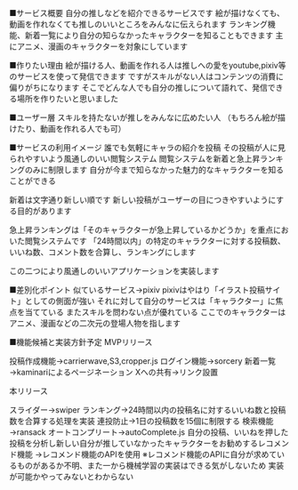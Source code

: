 ■サービス概要
自分の推しなどを紹介できるサービスです
絵が描けなくても、動画を作れなくても推しのいいところをみんなに伝えられます
ランキング機能、新着一覧により自分の知らなかったキャラクターを知ることもできます
主にアニメ、漫画のキャラクターを対象にしています

■作りたい理由
絵が描ける人、動画を作れる人は推しへの愛をyoutube,pixiv等のサービスを使って発信できます
ですがスキルがない人はコンテンツの消費に偏りがちになります
そこでどんな人でも自分の推しについて語れて、発信できる場所を作りたいと思いました

■ユーザー層
スキルを持たないが推しをみんなに広めたい人
（もちろん絵が描けたり、動画を作れる人でも可）

■サービスの利用イメージ
誰でも気軽にキャラの紹介を投稿
その投稿が人に見られやすいよう風通しのいい閲覧システム
閲覧システムを新着と急上昇ランキングのみに制限します
自分が今まで知らなかった魅力的なキャラクターを知ることができる

新着は文字通り新しい順です
新しい投稿がユーザーの目につきやすいようにする目的があります

急上昇ランキングは「そのキャラクターが急上昇しているかどうか」を重点においた閲覧システムです
「24時間以内」の特定のキャラクターに対する投稿数、いいね数、コメント数を合算し、ランキングにします

この二つにより風通しのいいアプリケーションを実装します

■差別化ポイント
似ているサービス→pixiv
pixivはやはり「イラスト投稿サイト」としての側面が強い
それに対して自分のサービスは「キャラクター」に焦点を当てている
またスキルを問わない点が優れている
ここでのキャラクターはアニメ、漫画などの二次元の登場人物を指します

■機能候補と実装方針予定
MVPリリース

投稿作成機能→carrierwave,S3,cropper.js
ログイン機能→sorcery
新着一覧→kaminariによるページネーション
Xへの共有→リンク設置

本リリース

スライダー→swiper
ランキング→24時間以内の投稿名に対するいいね数と投稿数を合算する処理を実装
連投防止→1日の投稿数を15個に制限する
検索機能→ransack
オートコンプリート→autoComplete.js
自分の投稿、いいねを押した投稿を分析し新しい自分が推していなかったキャラクターをお勧めするレコメンド機能
→レコメンド機能のAPIを使用
※レコメンド機能のAPIに自分が求めているものがあるか不明、また一から機械学習の実装はできる気がしないため
実装が可能かやってみないとわからない
